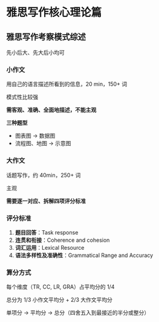 # 雅思写作核心理论篇

## 雅思写作考察模式综述

先小后大、先大后小均可

### 小作文

用自己的语言描述所看到的信息，20 min，150+ 词

模式性比较强

**需客观、准确、全面地描述，不能主观**

**三种题型**

- 图表图 → 数据图
- 流程图、地图 → 示意图

### 大作文

话题写作，约 40min，250+ 词

主观

**需要逐一对应、拆解四项评分标准**

### 评分标准

1. **题目回答**：Task response
2. **连贯和衔接**：Coherence and cohesion
3. **词汇运用**：Lexical Resource
4. **语法多样性及准确性**：Grammatical Range and Accuracy

### 算分方式

每个维度（TR, CC, LR, GRA）占平均分的 1/4

总分为 1/3 小作文平均分 + 2/3 大作文平均分

单项分 → 平均分 → 总分（四舍五入到最接近的半分或整分）